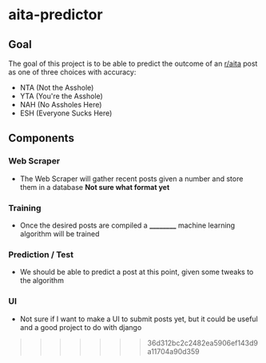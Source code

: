 # aita-predictor
## Goal
The goal of this project is to be able to predict the outcome of an [r/aita](https://www.reddit.com/r/AmItheAsshole/) post as one of three choices with accuracy:
- NTA (Not the Asshole)
- YTA (You're the Asshole)
- NAH (No Assholes Here)
- ESH (Everyone Sucks Here)
## Components
### Web Scraper
- The Web Scraper will gather recent posts given a number and store them in a database **Not sure what format yet**
### Training
- Once the desired posts are compiled a **________** machine learning algorithm will be trained
### Prediction / Test
- We should be able to predict a post at this point, given some tweaks to the algorithm
### UI
- Not sure if I want to make a UI to submit posts yet, but it could be useful and a good project to do with django
>>>>>>> 36d312bc2c2482ea5906ef143d9a11704a90d359
